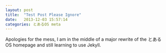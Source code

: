 ```yaml
---
layout: post
title:  "Test Post Please Ignore"
date:   2013-12-03 15:57:14
categories: とあるOS meta
---
```


Apologies for the mess, I am in the middle of a major rewrite of the とあるOS homepage and still learning to use Jekyll.

